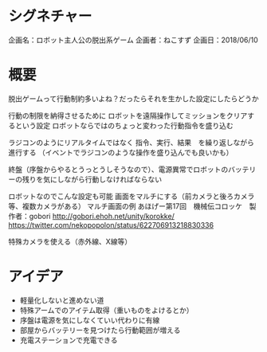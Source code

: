 # シグネチャー

 企画名：ロボット主人公の脱出系ゲーム
 企画者：ねこすず
 企画日：2018/06/10
 
# 概要

 脱出ゲームって行動制約多いよね？だったらそれを生かした設定にしたらどうか

 行動の制限を納得させるために
 ロボットを遠隔操作してミッションをクリアするという設定
 ロボットならではのちょっと変わった行動指令を盛り込む

 ラジコンのようにリアルタイムではなく
 指令、実行、結果　を繰り返しながら進行する
 （イベントでラジコンのような操作を盛り込んでも良いかも）

 終盤（序盤からやるとうっとうしそうなので）、電源異常でロボットのバッテリーの残りを気にしながら行動しなければならない



 ロボットなのでこんな設定も可能
 画面をマルチにする（前カメラと後ろカメラ等、複数カメラがある）
    マルチ画面の例
    あほげー第17回　機械伝コロッケ　製作者：gobori
    http://gobori.ehoh.net/unity/korokke/
    https://twitter.com/nekopopolon/status/622706913218830336

 特殊カメラを使える（赤外線、X線等）



# アイデア

- 軽量化しないと進めない道
- 特殊アームでのアイテム取得（重いものをよけるとか）
- 序盤は電源を気にしなくていい代わりに有線
- 部屋からバッテリーを見つけたら行動範囲が増える
- 充電ステーションで充電できる

